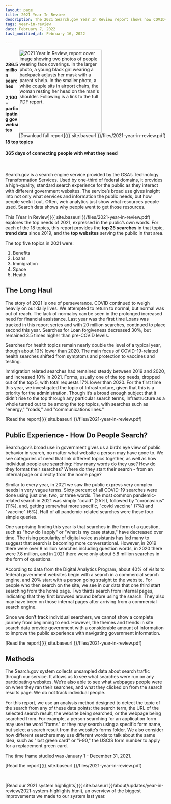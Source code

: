 ```yaml
---
layout: page
title: 2021 Year In Review
description: The 2021 Search.gov Year In Review report shows how COVID-19 continued to affect the public’s needs and interactions with the government.
tags: year-in-review
date: February 7, 2022
last_modified_at: February 16, 2022

---
```

<span style="float:right;"><img 
  src="{{ site.baseurl }}/files/2021-year-in-review-cover.png"
  alt="2021 Year In Review, report cover image showing two photos of people wearing face coverings. In the larger photo, a young black girl wearing a backpack adjusts her mask with a parent's help. In the smaller photo, a white couple sits in airport chairs, the woman resting her head on the man's shoulder. Following is a link to the full PDF report." style="width:260px;"><br />
[Download full report]({{ site.baseurl }}/files/2021-year-in-review.pdf)
</span>
<br />
	
#### **286.5 million** searches
#### **2,100+** participating gov websites
#### **18** top topics
#### **365 days** of connecting people with what they need

<br />

Search.gov is a search engine service provided by the GSA’s Technology Transformation Services. Used by one-third of federal domains, it provides a high-quality, standard search experience for the public as they interact with different government websites. The service’s broad use gives insight into not only what services and information the public needs, but how people seek it out. Often, web analytics just show what resources people used. Search data shows why people went to get those resources.

This [Year In Review]({{ site.baseurl }}/files/2021-year-in-review.pdf) explores the top needs of 2021, expressed in the public’s own words. For each of the 18 topics, this report provides the **top 25 searches** in that topic, **trend data** since 2019, and the **top websites** serving the public in that area.


The top five topics in 2021 were:

1. Benefits
1. Loans
1. Immigration
1. Space
1. Health

## The Long Haul

The story of 2021 is one of perseverance. COVID continued to weigh heavily on our daily lives. We attempted to return to normal, but normal was out of reach. The lack of normalcy can be seen in the prolonged increased need for financial assistance. Last year was the first time Loans was tracked in this report series and with 20 million searches, continued to place second this year. Searches for Loan forgiveness decreased 30%, but remained 3.5 times higher than pre-COVID levels.

Searches for health topics remain nearly double the level of a typical year, though about 10% lower than 2020. The main focus of COVID-19-related health searches shifted from symptoms and protection to vaccines and testing.

Immigration related searches had remained steady between 2019 and 2020, and increased 10% in 2021. Forms, usually one of the top needs, dropped out of the top 5, with total requests 17% lower than 2020. For the first time this year, we investigated the topic of Infrastructure, given that this is a priority for the administration. Though it’s a broad enough subject that it didn’t rise to the top through any particular search terms, Infrastructure as a whole turned out to be among the top topics, with searches such as "energy," "roads," and "communications lines."

[Read the report]({{ site.baseurl }}/files/2021-year-in-review.pdf)

## Public Experience - How Do People Search?

Search.gov’s broad use in government gives us a bird’s eye view of public behavior in search, no matter what website a person may have gone to. We see categories of need that link different topics together, as well as how individual people are searching: How many words do they use? How do they format their searches? Where do they start their search - from an internal page or directly from the home page?

Similar to every year, in 2021 we saw the public express very complex needs in very vague terms. Sixty percent of all COVID-19 searches were done using just one, two, or three words. The most common pandemic-related search in 2021 was simply "covid" (25%), followed by "coronavirus" (11%), and, getting somewhat more specific, "covid vaccine" (7%) and "vaccine" (6%). Half of all pandemic-related searches were these four simple queries.

One surprising finding this year is that searches in the form of a question, such as "how do I apply" or "what is my case status," have decreased over time. The rising popularity of digital voice assistants has led many to suggest that search is becoming more conversational. However, in 2019 there were over 8 million searches including question words, in 2020 there were 7.8 million, and in 2021 there were only about 5.8 million searches in the form of questions.

According to data from the Digital Analytics Program, about 40% of visits to federal government websites begin with a search in a commercial search engine, and 20% start with a person going straight to the website. For people who then search on the site, we see in our data that one third start searching from the home page. Two thirds search from internal pages, indicating that they first browsed around before using the search. They also may have been on those internal pages after arriving from a commercial search engine.

Since we don’t track individual searchers, we cannot show a complete journey from beginning to end. However, the themes and trends in site search data provide government with a considerable amount of information to improve the public experience with navigating government information.

[Read the report]({{ site.baseurl }}/files/2021-year-in-review.pdf)

## Methods

The Search.gov system collects unsampled data about search traffic through our service. It allows us to see what searches were run on any participating websites. We’re also able to see what webpages people were on when they ran their searches, and what they clicked on from the search results page. We do not track individual people.

For this report, we use an analysis method designed to detect the topic of the search from any of these data points: the search term, the URL of the selected search result, the website being searched, or the webpage being searched from. For example, a person searching for an application form may use the word "forms" or they may search using a specific form name, but select a search result from the website’s forms folder. We also consider how different searchers may use different words to talk about the same idea, such as "lost green card" or "i-90," the USCIS form number to apply for a replacement green card.

The time frame studied was January 1 - December 31, 2021. 

[Read the report]({{ site.baseurl }}/files/2021-year-in-review.pdf)

<br />

[Read our 2021 system highlights]({{ site.baseurl }}/about/updates/year-in-review/2021-system-highlights.html), an overview of the biggest improvements we made to our system last year.
